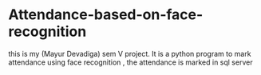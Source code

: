# Attendance-based-on-face-recognition
this is my (Mayur Devadiga) sem V project. 
It is a python program to mark attendance using face recognition ,
the attendance is marked in sql server
